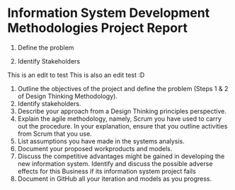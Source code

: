 # Information System Development Methodologies Project Report

1. Define the problem 

2. Identify Stakeholders 

This is an edit to test
This is also an edit test :D

1. Outline the objectives of the project and define the problem (Steps 1 & 2 of Design Thinking
Methodology).
2. Identify stakeholders.
3. Describe your approach from a Design Thinking principles perspective.
4. Explain the agile methodology, namely, Scrum you have used to carry out the procedure. In
your explanation, ensure that you outline activities from Scrum that you use.
5. List assumptions you have made in the systems analysis.
6. Document your proposed workproducts and models.
7. Discuss the competitive advantages might be gained in developing the new information
system. Identify and discuss the possible adverse effects for this Business if its information
system project fails
8. Document in GitHub all your iteration and models as you progress.
